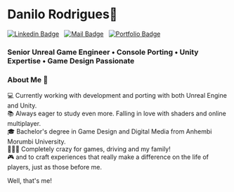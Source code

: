 # Danilo Rodrigues👋
[![Linkedin Badge](https://img.shields.io/badge/Linkedin-323330?style=for-the-badge&logo=linkedin&logoColor=blue)](https://www.linkedin.com/in/danilorodriguesdossantos/) &nbsp;
[![Mail Badge](https://img.shields.io/badge/Mail-323330?style=for-the-badge&logo=microsoftoutlook&logoColor=brightgreen)](mailto:danilos.santos@outlook.com) &nbsp;
[![Portfolio Badge](https://img.shields.io/badge/portfolio-323330?style=for-the-badge&logo=framework&logoColor=orange)](https://bit.ly/danilorodriguesportfolio)

### Senior Unreal Game Engineer • Console Porting • Unity Expertise • Game Design Passionate

### About Me 🎯

💻 Currently working with development and porting with both Unreal Engine and Unity.<br>
📚 Always eager to study even more. Falling in love with shaders and online multiplayer.<br>
🎓 Bachelor's degree in Game Design and Digital Media from Anhembi Morumbi University.<br>
🧑‍🤝‍🧑 Completely crazy for games, driving and my family!<br>
🎮 and to craft experiences that really make a difference on the life of players, just as those before me.<br>

Well, that's me!
